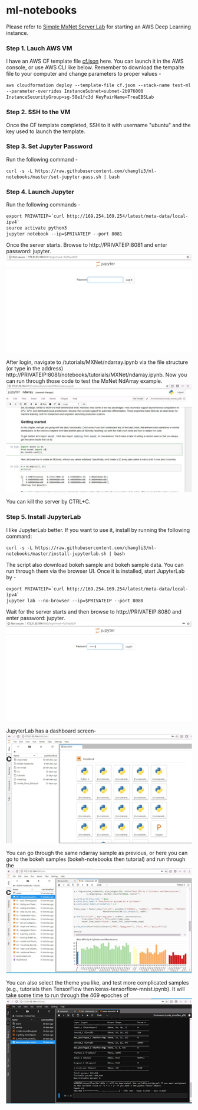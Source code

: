 # ml-notebooks
Please refer to [Simple MxNet Server Lab](https://github.com/changli3/ml-mxnet) for starting an AWS Deep Learning instance.

### Step 1. Lauch AWS VM
I have an AWS CF template file [cf.json](https://github.com/changli3/ml-mxnet/blob/master/cf.json) here. You can launch it in the AWS console, or use AWS CLI like below. Remember to download the tempalte file to your computer and change parameters to proper values -
```
aws cloudformation deploy --template-file cf.json --stack-name test-ml --parameter-overrides InstanceSubnet=subnet-2b976000 InstanceSecurityGroup=sg-58e1fc3d KeyPairName=TreaEBSLab
```

### Step 2. SSH to the VM
Once the CF template completed, SSH to it with username "ubuntu" and the key used to launch the template.

### Step 3. Set Jupyter Password
Run the following command -
```
curl -s -L https://raw.githubusercontent.com/changli3/ml-notebooks/master/set-jupyter-pass.sh | bash
```

### Step 4. Launch Jupyter
Run the following commands -
```
export PRIVATEIP=`curl http://169.254.169.254/latest/meta-data/local-ipv4`
source activate python3
jupyter notebook --ip=$PRIVATEIP --port 8081
```
Once the server starts. Browse to http://PRIVATEIP:8081 and enter password: jupyter.
![Login Screen](https://raw.githubusercontent.com/changli3/ml-notebooks/master/jb-login.JPG "Login Screen")


After login, navigate to /tutorials/MXNet/ndarray.ipynb via the file structure (or type in the address)
http://PRIVATEIP:8081/notebooks/tutorials/MXNet/ndarray.ipynb. Now you can run through those code to test the MxNet NdArray example.
![NdArray Screen](https://raw.githubusercontent.com/changli3/ml-notebooks/master/ndarray.JPG "NdArray Screen")

You can kill the server by CTRL+C.

### Step 5. Install JupyterLab
I like JupyterLab better. If you want to use it, install by running the following command: 
```
curl -s -L https://raw.githubusercontent.com/changli3/ml-notebooks/master/install-jupyterlab.sh | bash
```

The script also download bokeh sample and bokeh sample data. You can run through them via the browser UI. Once it is installed, start JupyterLab by -
```
export PRIVATEIP=`curl http://169.254.169.254/latest/meta-data/local-ipv4`
jupyter lab --no-browser --ip=$PRIVATEIP --port 8080
```
Wait for the server starts and then browse to http://PRIVATEIP:8080 and enter password: jupyter. 
![Login Screen](https://raw.githubusercontent.com/changli3/ml-notebooks/master/jl-login.JPG "Login Screen")

JupyterLab has a dashboard screen-
![dashboard](https://raw.githubusercontent.com/changli3/ml-notebooks/master/jl-dash.JPG "dashboard")


You can go through the same ndarray sample as previous, or here you can go to the bokeh samples (bokeh-notebooks then tutorial) and run through the
![bokeh tutorial](https://raw.githubusercontent.com/changli3/ml-notebooks/master/bokeh-tutorial.JPG "bokeh tutorial")

You can also select the theme you like, and test more complicated samples (e.g., tutorials then TensorFlow then keras-tensorflow-mnist.ipynb). It will take some time to run through the 469 epoches of 
![keras-tensorflow-mnist training](https://raw.githubusercontent.com/changli3/ml-notebooks/master/training.JPG "keras-tensorflow-mnist training")



